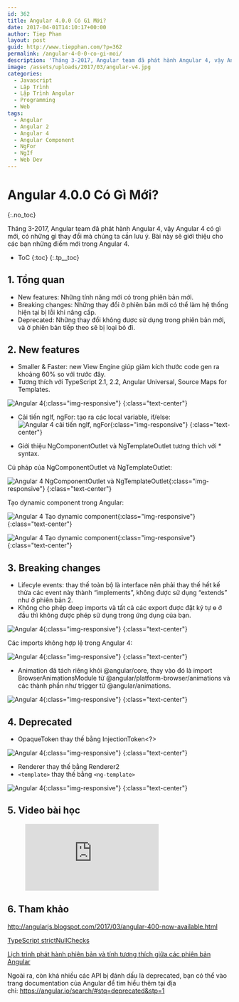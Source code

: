 ```yaml
---
id: 362
title: Angular 4.0.0 Có Gì Mới?
date: 2017-04-01T14:10:17+00:00
author: Tiep Phan
layout: post
guid: http://www.tiepphan.com/?p=362
permalink: /angular-4-0-0-co-gi-moi/
description: 'Tháng 3-2017, Angular team đã phát hành Angular 4, vậy Angular 4 có gì mới, có những gì thay đổi mà chúng ta cần lưu ý. Bài này sẽ giới thiệu cho các bạn những điểm mới trong Angular 4.'
image: /assets/uploads/2017/03/angular-v4.jpg
categories:
  - Javascript
  - Lập Trình
  - Lập Trình Angular
  - Programming
  - Web
tags:
  - Angular
  - Angular 2
  - Angular 4
  - Angular Component
  - NgFor
  - NgIf
  - Web Dev
---
```


# Angular 4.0.0 Có Gì Mới?
{:.no_toc}

Tháng 3-2017, Angular team đã phát hành Angular 4, vậy Angular 4 có gì mới, có những gì thay đổi mà chúng ta cần lưu ý. Bài này sẽ giới thiệu cho các bạn những điểm mới trong Angular 4.

* ToC
{:toc}
{:.tp__toc}

## 1. Tổng quan

  * New features: Những tính năng mới có trong phiên bản mới.
  * Breaking changes: Những thay đổi ở phiên bản mới có thể làm hệ thống hiện tại bị lỗi khi nâng cấp.
  * Deprecated: Những thay đổi không được sử dụng trong phiên bản mới, và ở phiên bản tiếp theo sẽ bị loại bỏ đi.

## 2. New features

  * Smaller & Faster: new View Engine giúp giảm kích thước code gen ra khoảng 60% so với trước đây.
  * Tương thích với TypeScript 2.1, 2.2, Angular Universal, Source Maps for Templates.

![Angular 4](/assets/uploads/2017/04/angular-4-1.png){:class="img-responsive"}
{:class="text-center"}

  * Cải tiến ngIf, ngFor: tạo ra các local variable, if/else:
![Angular 4 cải tiến ngIf, ngFor](/assets/uploads/2017/04/angular-4-2.png){:class="img-responsive"}
{:class="text-center"}

  * Giới thiệu NgComponentOutlet và NgTemplateOutlet tương thích với * syntax.

Cú pháp của NgComponentOutlet và NgTemplateOutlet:

![Angular 4 NgComponentOutlet và NgTemplateOutlet](/assets/uploads/2017/04/angular-4-3.png){:class="img-responsive"}
{:class="text-center"}

Tạo dynamic component trong Angular:

![Angular 4 Tạo dynamic component](/assets/uploads/2017/04/angular-4-4.png){:class="img-responsive"}
{:class="text-center"}

![Angular 4 Tạo dynamic component](/assets/uploads/2017/04/angular-4-5.png){:class="img-responsive"}
{:class="text-center"}

## 3. Breaking changes

  * Lifecyle events: thay thế toàn bộ là interface nên phải thay thế hết kế thừa các event này thành “implements”, không được sử dụng &#8220;extends&#8221; như ở phiên bản 2.
  * Không cho phép deep imports và tất cả các export được đặt ký tự ɵ ở đầu thì không được phép sử dụng trong ứng dụng của bạn.

![Angular 4](/assets/uploads/2017/04/angular-4-6.png){:class="img-responsive"}
{:class="text-center"}

Các imports không hợp lệ trong Angular 4:

![Angular 4](/assets/uploads/2017/04/angular-4-7.png){:class="img-responsive"}
{:class="text-center"}

  * Animation đã tách riêng khỏi @angular/core, thay vào đó là import BrowserAnimationsModule từ @angular/platform-browser/animations và các thành phần như trigger từ @angular/animations.

![Angular 4](/assets/uploads/2017/04/angular-4-8.png){:class="img-responsive"}
{:class="text-center"}

## 4. Deprecated

  * OpaqueToken thay thế bằng InjectionToken<?>

![Angular 4](/assets/uploads/2017/04/angular-4-9.png){:class="img-responsive"}
{:class="text-center"}

  * Renderer thay thế bằng Renderer2
  * `<template>` thay thế bằng `<ng-template>`

![Angular 4](/assets/uploads/2017/04/angular-4-10.png){:class="img-responsive"}
{:class="text-center"}

## 5. Video bài học

<figure class="video_container">
  <iframe src="https://www.youtube.com/embed/2SY_uLf8gsA" frameborder="0" allowfullscreen="true"> </iframe>
</figure>

## 6. Tham khảo

<a href="http://angularjs.blogspot.com/2017/03/angular-400-now-available.html" target="_blank">http://angularjs.blogspot.com/2017/03/angular-400-now-available.html</a>

<a href="https://www.typescriptlang.org/docs/handbook/release-notes/typescript-2-0.html" target="_blank">TypeScript strictNullChecks</a>

<a href="https://github.com/angular/angular/blob/master/docs/RELEASE_SCHEDULE.md" target="_blank">Lịch trình phát hành phiên bản và tính tương thích giữa các phiên bản Angular</a>

Ngoài ra, còn khá nhiều các API bị đánh dấu là deprecated, bạn có thể vào trang documentation của Angular để tìm hiểu thêm tại địa chỉ: <a href="https://angular.io/search/#stq=deprecated&stp=1" target="_blank">https://angular.io/search/#stq=deprecated&stp=1</a>